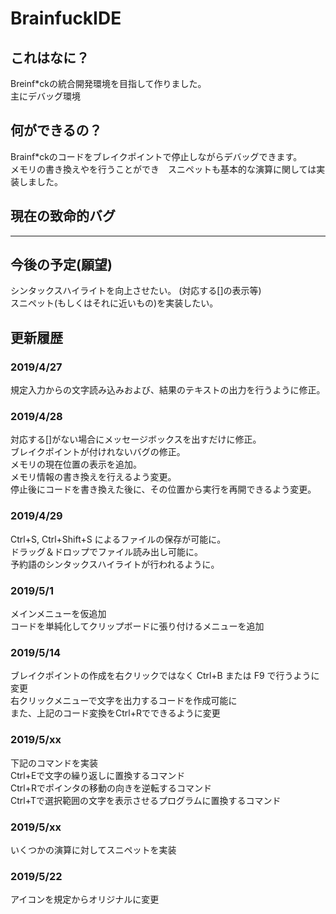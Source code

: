 # BrainfuckIDE
## これはなに？
Breinf\*ckの統合開発環境を目指して作りました。  
主にデバッグ環境

## 何ができるの？
Brainf\*ckのコードをブレイクポイントで停止しながらデバッグできます。  
メモリの書き換えやを行うことができ　スニペットも基本的な演算に関しては実装しました。



## 現在の致命的バグ
---  

## 今後の予定(願望)
シンタックスハイライトを向上させたい。 (対応する[]の表示等)  
スニペット(もしくはそれに近いもの)を実装したい。   


## 更新履歴
### 2019/4/27
規定入力からの文字読み込みおよび、結果のテキストの出力を行うように修正。 
### 2019/4/28 
対応する[]がない場合にメッセージボックスを出すだけに修正。  
ブレイクポイントが付けれないバグの修正。  
メモリの現在位置の表示を追加。  
メモリ情報の書き換えを行えるよう変更。  
停止後にコードを書き換えた後に、その位置から実行を再開できるよう変更。   
### 2019/4/29
Ctrl+S, Ctrl+Shift+S によるファイルの保存が可能に。  
ドラッグ＆ドロップでファイル読み出し可能に。  
予約語のシンタックスハイライトが行われるように。  
### 2019/5/1
メインメニューを仮追加  
コードを単純化してクリップボードに張り付けるメニューを追加  
### 2019/5/14
ブレイクポイントの作成を右クリックではなく Ctrl+B または F9 で行うように変更   
右クリックメニューで文字を出力するコードを作成可能に  
また、上記のコード変換をCtrl+Rでできるように変更  

### 2019/5/xx
下記のコマンドを実装  
Ctrl+Eで文字の繰り返しに置換するコマンド  
Ctrl+Rでポインタの移動の向きを逆転するコマンド  
Ctrl+Tで選択範囲の文字を表示させるプログラムに置換するコマンド  

### 2019/5/xx
いくつかの演算に対してスニペットを実装  

### 2019/5/22
アイコンを規定からオリジナルに変更



